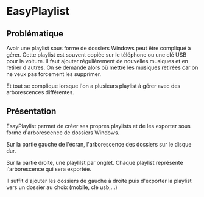 # EasyPlaylist

## Problématique
Avoir une playlist sous forme de dossiers Windows peut être compliqué à gérer. 
Cette playlist est souvent copiée sur le téléphone ou une clé USB pour la voiture.
Il faut ajouter régulièrement de nouvelles musiques et en retirer d'autres.
On se demande alors où mettre les musiques retirées car on ne veux pas forcement les supprimer.

Et tout se complique lorsque l'on a plusieurs playlist à gérer avec des arborescences différentes.

## Présentation
EsayPlaylist permet de créer ses propres playlists et de les exporter sous forme d'arborescence de dossiers Windows.

Sur la partie gauche de l'écran, l'arborescence des dossiers sur le disque dur.

Sur la partie droite, une playlilst par onglet. Chaque playlist représente l'arborescence qui sera exportée.

Il suffit d'ajouter les dossiers de gauche à droite puis d'exporter la playlist vers un dossier au choix (mobile, clé usb,...)


